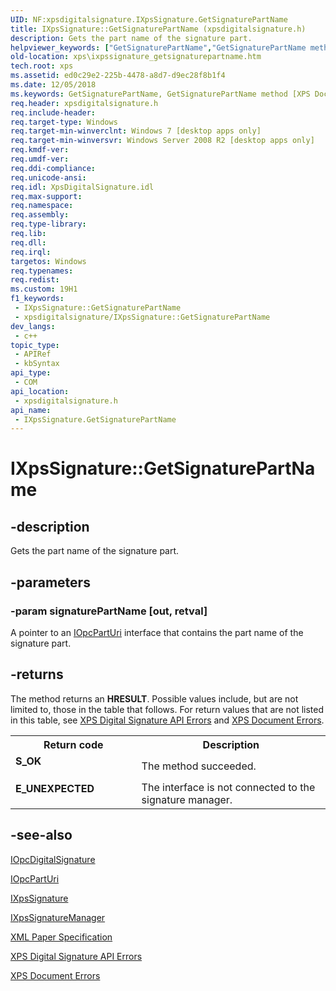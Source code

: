 ```yaml
---
UID: NF:xpsdigitalsignature.IXpsSignature.GetSignaturePartName
title: IXpsSignature::GetSignaturePartName (xpsdigitalsignature.h)
description: Gets the part name of the signature part.
helpviewer_keywords: ["GetSignaturePartName","GetSignaturePartName method [XPS Documents and Packaging]","GetSignaturePartName method [XPS Documents and Packaging]","IXpsSignature interface","IXpsSignature interface [XPS Documents and Packaging]","GetSignaturePartName method","IXpsSignature.GetSignaturePartName","IXpsSignature::GetSignaturePartName","xps.ixpssignature_getsignaturepartname","xpsdigitalsignature/IXpsSignature::GetSignaturePartName"]
old-location: xps\ixpssignature_getsignaturepartname.htm
tech.root: xps
ms.assetid: ed0c29e2-225b-4478-a8d7-d9ec28f8b1f4
ms.date: 12/05/2018
ms.keywords: GetSignaturePartName, GetSignaturePartName method [XPS Documents and Packaging], GetSignaturePartName method [XPS Documents and Packaging],IXpsSignature interface, IXpsSignature interface [XPS Documents and Packaging],GetSignaturePartName method, IXpsSignature.GetSignaturePartName, IXpsSignature::GetSignaturePartName, xps.ixpssignature_getsignaturepartname, xpsdigitalsignature/IXpsSignature::GetSignaturePartName
req.header: xpsdigitalsignature.h
req.include-header: 
req.target-type: Windows
req.target-min-winverclnt: Windows 7 [desktop apps only]
req.target-min-winversvr: Windows Server 2008 R2 [desktop apps only]
req.kmdf-ver: 
req.umdf-ver: 
req.ddi-compliance: 
req.unicode-ansi: 
req.idl: XpsDigitalSignature.idl
req.max-support: 
req.namespace: 
req.assembly: 
req.type-library: 
req.lib: 
req.dll: 
req.irql: 
targetos: Windows
req.typenames: 
req.redist: 
ms.custom: 19H1
f1_keywords:
 - IXpsSignature::GetSignaturePartName
 - xpsdigitalsignature/IXpsSignature::GetSignaturePartName
dev_langs:
 - c++
topic_type:
 - APIRef
 - kbSyntax
api_type:
 - COM
api_location:
 - xpsdigitalsignature.h
api_name:
 - IXpsSignature.GetSignaturePartName
---
```


# IXpsSignature::GetSignaturePartName


## -description

Gets the part name of the signature part.

## -parameters

### -param signaturePartName [out, retval]

A pointer to an  <a href="/previous-versions/windows/desktop/api/msopc/nn-msopc-iopcparturi">IOpcPartUri</a> interface that contains the part name of the signature part.

## -returns

The method returns an <b>HRESULT</b>. Possible values include, but are not limited to, those in the table that follows. For return values that are not listed in this table, see <a href="/previous-versions/windows/desktop/dd372949(v=vs.85)">XPS Digital Signature API Errors</a> and  <a href="/previous-versions/windows/desktop/dd372955(v=vs.85)">XPS Document Errors</a>.

<table>
<tr>
<th>Return code</th>
<th>Description</th>
</tr>
<tr>
<td width="40%">
<dl>
<dt><b>S_OK</b></dt>
</dl>
</td>
<td width="60%">
The method succeeded.

</td>
</tr>
<tr>
<td width="40%">
<dl>
<dt><b>E_UNEXPECTED</b></dt>
</dl>
</td>
<td width="60%">
The interface is not connected to the signature manager.

</td>
</tr>
</table>

## -see-also

<a href="/previous-versions/windows/desktop/api/msopc/nn-msopc-iopcdigitalsignature">IOpcDigitalSignature</a>



<a href="/previous-versions/windows/desktop/api/msopc/nn-msopc-iopcparturi">IOpcPartUri</a>



<a href="/windows/desktop/api/xpsdigitalsignature/nn-xpsdigitalsignature-ixpssignature">IXpsSignature</a>



<a href="/windows/desktop/api/xpsdigitalsignature/nn-xpsdigitalsignature-ixpssignaturemanager">IXpsSignatureManager</a>



<a href="https://en.wikipedia.org/wiki/Open_XML_Paper_Specification">XML Paper Specification</a>



<a href="/previous-versions/windows/desktop/dd372949(v=vs.85)">XPS Digital Signature API Errors</a>



<a href="/previous-versions/windows/desktop/dd372955(v=vs.85)">XPS Document Errors</a>